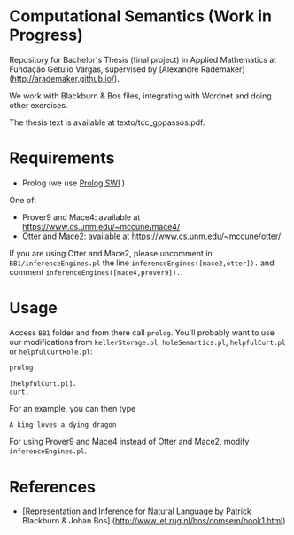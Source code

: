 # Computational Semantics (Work in Progress)
Repository for Bachelor's Thesis (final project) in Applied Mathematics at Fundação Getulio Vargas, supervised by [Alexandre Rademaker] (http://arademaker.github.io/).

We work with Blackburn & Bos files, integrating with Wordnet and doing other exercises.

The thesis text is available at texto/tcc_gppassos.pdf.

# Requirements

- Prolog (we use [Prolog SWI](http://www.swi-prolog.org/) )

One of:
- Prover9 and Mace4: available at https://www.cs.unm.edu/~mccune/mace4/
- Otter and Mace2: available at https://www.cs.unm.edu/~mccune/otter/

If you are using Otter and Mace2, please uncomment in `BB1/inferenceEngines.pl` the line
`inferenceEngines([mace2,otter]).`
and comment 
`inferenceEngines([mace4,prover9]).`.

# Usage

Access `BB1` folder and from there call `prolog`. You'll probably want to use our modifications from `kellerStorage.pl`, `holeSemantics.pl`, `helpfulCurt.pl` or `helpfulCurtHole.pl`:

```bash
prolog
```
```prolog
[helpfulCurt.pl].
curt.
```

For an example, you can then type
```
A king loves a dying dragon
```
For using Prover9 and Mace4 instead of Otter and Mace2, modify `inferenceEngines.pl`.

# References

- [Representation and Inference for Natural Language by Patrick Blackburn & Johan Bos] (http://www.let.rug.nl/bos/comsem/book1.html)
